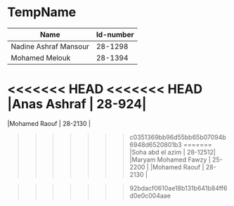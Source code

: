 # TempName

| Name | Id-number |
|------|-----------| 
|Nadine Ashraf Mansour | 28-1298 |
|Mohamed Melouk | 28-1394|
<<<<<<< HEAD
<<<<<<< HEAD
|Anas Ashraf | 28-924|
=======
|Mohamed Raouf | 28-2130 |
>>>>>>> c0351369bb96d55bb65b07094b6948d6520801b3
=======
|Soha abd el azim  | 28-12512|
|Maryam Mohamed Fawzy | 25-2200 |
|Mohamed Raouf | 28-2130 |

>>>>>>> 92bdacf0610ae18b131b641b84ff6d0e0c004aae
